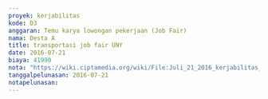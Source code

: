 ```yaml
---
proyek: kerjabilitas
kode: D3
anggaran: Temu karya lowongan pekerjaan (Job Fair)
nama: Desta A
title: transportasi job fair UNY
date: 2016-07-21
biaya: 41990
nota: "https://wiki.ciptamedia.org/wiki/File:Juli_21_2016_kerjabilitas_D3_taxi_berangkat_jobfair_desta.jpg"
tanggalpelunasan: 2016-07-21
notapelunasan:
---
```


